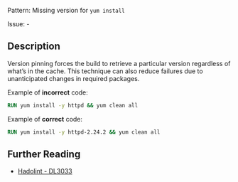 Pattern: Missing version for `yum install`

Issue: -

## Description

Version pinning forces the build to retrieve a particular version regardless of what’s in the cache. This technique can also reduce failures due to unanticipated changes in required packages.

Example of **incorrect** code:

```dockerfile
RUN yum install -y httpd && yum clean all
```

Example of **correct** code:

```dockerfile
RUN yum install -y httpd-2.24.2 && yum clean all
```

## Further Reading

* [Hadolint - DL3033](https://github.com/hadolint/hadolint/wiki/DL3033)
